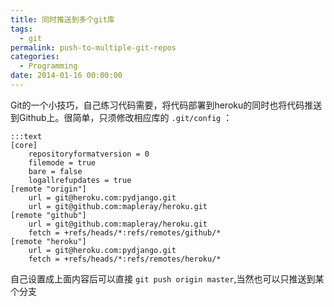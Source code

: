 ```yaml
---
title: 同时推送到多个git库
tags:
  - git
permalink: push-to-multiple-git-repos
categories:
  - Programming
date: 2014-01-16 00:00:00
---
```



Git的一个小技巧，自己练习代码需要，将代码部署到heroku的同时也将代码推送到Github上。很简单，只须修改相应库的  `.git/config` ：        

    :::text
    [core]
        repositoryformatversion = 0
        filemode = true
        bare = false
        logallrefupdates = true
    [remote "origin"]
        url = git@heroku.com:pydjango.git
        url = git@github.com:mapleray/heroku.git
    [remote "github"]
        url = git@github.com:mapleray/heroku.git
        fetch = +refs/heads/*:refs/remotes/github/*
    [remote "heroku"]
        url = git@heroku.com:pydjango.git
        fetch = +refs/heads/*:refs/remotes/heroku/*
        
自己设置成上面内容后可以直接 `git push origin master`,当然也可以只推送到某个分支
